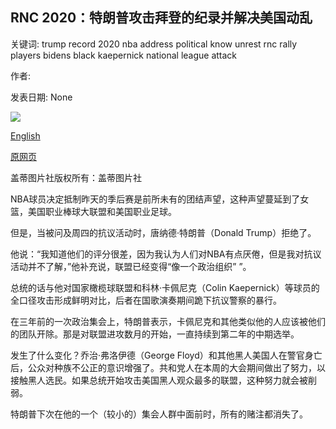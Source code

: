 ## RNC 2020：特朗普攻击拜登的纪录并解决美国动乱

关键词: trump record 2020 nba address political know unrest rnc rally players bidens black kaepernick national league attack

作者: 

发表日期: None

![](https://m.files.bbci.co.uk/modules/bbc-morph-news-waf-page-meta/4.1.3/bbc_news_logo.png)

[English](RNC%202020%3A%20Trump%20to%20attack%20Biden%27s%20record%20and%20address%20US%20unrest.md)

[原网页](https://www.bbc.com/news/live/election-us-2020-53897134)

盖蒂图片社版权所有：盖蒂图片社

NBA球员决定抵制昨天的季后赛是前所未有的团结声望，这种声望蔓延到了女篮，美国职业棒球大联盟和美国职业足球。

但是，当被问及周四的抗议活动时，唐纳德·特朗普（Donald Trump）拒绝了。

他说：“我知道他们的评分很差，因为我认为人们对NBA有点厌倦，但是我对抗议活动并不了解，”他补充说，联盟已经变得“像一个政治组织” ”。

总统的话与他对国家橄榄球联盟和科林·卡佩尼克（Colin Kaepernick）等球员的全口径攻击形成鲜明对比，后者在国歌演奏期间跪下抗议警察的暴行。

在三年前的一次政治集会上，特朗普表示，卡佩尼克和其他类似他的人应该被他们的团队开除。那是对联盟进攻数月的开始，一直持续到第二年的中期选举。

发生了什么变化？乔治·弗洛伊德（George Floyd）和其他黑人美国人在警官身亡后，公众对种族不公正的意识增强了。共和党人在本周的大会期间做出了努力，以接触黑人选民。如果总统开始攻击美国黑人观众最多的联盟，这种努力就会被削弱。

特朗普下次在他的一个（较小的）集会人群中面前时，所有的赌注都消失了。
